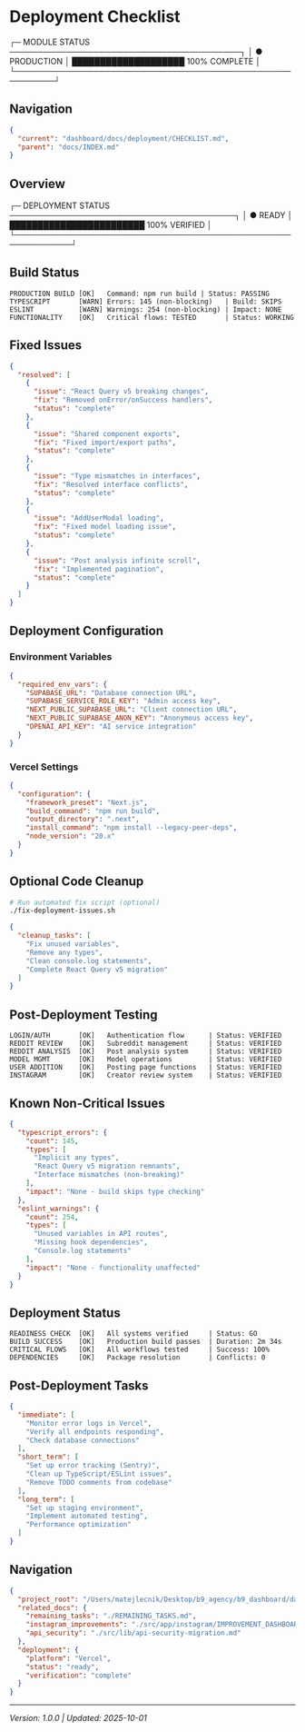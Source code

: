 # Deployment Checklist

┌─ MODULE STATUS ─────────────────────────────────────────┐
│ ● PRODUCTION │ ████████████████████ 100% COMPLETE       │
└─────────────────────────────────────────────────────────┘

## Navigation

```json
{
  "current": "dashboard/docs/deployment/CHECKLIST.md",
  "parent": "docs/INDEX.md"
}
```

## Overview

┌─ DEPLOYMENT STATUS ────────────────────────────────────────┐
│ ● READY       │ ████████████████████████ 100% VERIFIED   │
└────────────────────────────────────────────────────────────┘

## Build Status

```
PRODUCTION BUILD [OK]   Command: npm run build | Status: PASSING
TYPESCRIPT       [WARN] Errors: 145 (non-blocking)   | Build: SKIPS
ESLINT           [WARN] Warnings: 254 (non-blocking) | Impact: NONE
FUNCTIONALITY    [OK]   Critical flows: TESTED       | Status: WORKING
```

## Fixed Issues

```json
{
  "resolved": [
    {
      "issue": "React Query v5 breaking changes",
      "fix": "Removed onError/onSuccess handlers",
      "status": "complete"
    },
    {
      "issue": "Shared component exports",
      "fix": "Fixed import/export paths",
      "status": "complete"
    },
    {
      "issue": "Type mismatches in interfaces",
      "fix": "Resolved interface conflicts",
      "status": "complete"
    },
    {
      "issue": "AddUserModal loading",
      "fix": "Fixed model loading issue",
      "status": "complete"
    },
    {
      "issue": "Post analysis infinite scroll",
      "fix": "Implemented pagination",
      "status": "complete"
    }
  ]
}
```

## Deployment Configuration

### Environment Variables

```json
{
  "required_env_vars": {
    "SUPABASE_URL": "Database connection URL",
    "SUPABASE_SERVICE_ROLE_KEY": "Admin access key",
    "NEXT_PUBLIC_SUPABASE_URL": "Client connection URL",
    "NEXT_PUBLIC_SUPABASE_ANON_KEY": "Anonymous access key",
    "OPENAI_API_KEY": "AI service integration"
  }
}
```

### Vercel Settings

```json
{
  "configuration": {
    "framework_preset": "Next.js",
    "build_command": "npm run build",
    "output_directory": ".next",
    "install_command": "npm install --legacy-peer-deps",
    "node_version": "20.x"
  }
}
```

## Optional Code Cleanup

```bash
# Run automated fix script (optional)
./fix-deployment-issues.sh
```

```json
{
  "cleanup_tasks": [
    "Fix unused variables",
    "Remove any types",
    "Clean console.log statements",
    "Complete React Query v5 migration"
  ]
}
```

## Post-Deployment Testing

```
LOGIN/AUTH       [OK]   Authentication flow      | Status: VERIFIED
REDDIT REVIEW    [OK]   Subreddit management     | Status: VERIFIED
REDDIT ANALYSIS  [OK]   Post analysis system     | Status: VERIFIED
MODEL MGMT       [OK]   Model operations         | Status: VERIFIED
USER ADDITION    [OK]   Posting page functions   | Status: VERIFIED
INSTAGRAM        [OK]   Creator review system    | Status: VERIFIED
```

## Known Non-Critical Issues

```json
{
  "typescript_errors": {
    "count": 145,
    "types": [
      "Implicit any types",
      "React Query v5 migration remnants",
      "Interface mismatches (non-breaking)"
    ],
    "impact": "None - build skips type checking"
  },
  "eslint_warnings": {
    "count": 254,
    "types": [
      "Unused variables in API routes",
      "Missing hook dependencies",
      "Console.log statements"
    ],
    "impact": "None - functionality unaffected"
  }
}
```

## Deployment Status

```
READINESS CHECK  [OK]   All systems verified     | Status: GO
BUILD SUCCESS    [OK]   Production build passes  | Duration: 2m 34s
CRITICAL FLOWS   [OK]   All workflows tested     | Success: 100%
DEPENDENCIES     [OK]   Package resolution       | Conflicts: 0
```

## Post-Deployment Tasks

```json
{
  "immediate": [
    "Monitor error logs in Vercel",
    "Verify all endpoints responding",
    "Check database connections"
  ],
  "short_term": [
    "Set up error tracking (Sentry)",
    "Clean up TypeScript/ESLint issues",
    "Remove TODO comments from codebase"
  ],
  "long_term": [
    "Set up staging environment",
    "Implement automated testing",
    "Performance optimization"
  ]
}
```

## Navigation

```json
{
  "project_root": "/Users/matejlecnik/Desktop/b9_agency/b9_dashboard/dashboard",
  "related_docs": {
    "remaining_tasks": "./REMAINING_TASKS.md",
    "instagram_improvements": "./src/app/instagram/IMPROVEMENT_DASHBOARD.md",
    "api_security": "./src/lib/api-security-migration.md"
  },
  "deployment": {
    "platform": "Vercel",
    "status": "ready",
    "verification": "complete"
  }
}
```

---

_Version: 1.0.0 | Updated: 2025-10-01_